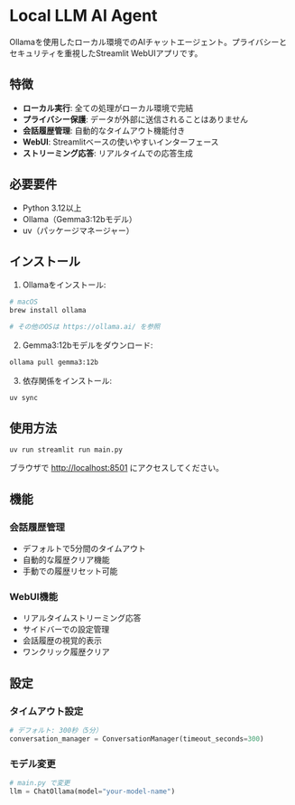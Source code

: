 # Local LLM AI Agent

Ollamaを使用したローカル環境でのAIチャットエージェント。プライバシーとセキュリティを重視したStreamlit WebUIアプリです。

## 特徴

- **ローカル実行**: 全ての処理がローカル環境で完結
- **プライバシー保護**: データが外部に送信されることはありません
- **会話履歴管理**: 自動的なタイムアウト機能付き
- **WebUI**: Streamlitベースの使いやすいインターフェース
- **ストリーミング応答**: リアルタイムでの応答生成

## 必要要件

- Python 3.12以上
- Ollama（Gemma3:12bモデル）
- uv（パッケージマネージャー）

## インストール

1. Ollamaをインストール:

```bash
# macOS
brew install ollama

# その他のOSは https://ollama.ai/ を参照
```

2. Gemma3:12bモデルをダウンロード:

```bash
ollama pull gemma3:12b
```

3. 依存関係をインストール:

```bash
uv sync
```

## 使用方法

```bash
uv run streamlit run main.py
```

ブラウザで <http://localhost:8501> にアクセスしてください。

## 機能

### 会話履歴管理

- デフォルトで5分間のタイムアウト
- 自動的な履歴クリア機能
- 手動での履歴リセット可能

### WebUI機能

- リアルタイムストリーミング応答
- サイドバーでの設定管理
- 会話履歴の視覚的表示
- ワンクリック履歴クリア

## 設定

### タイムアウト設定

```python
# デフォルト: 300秒（5分）
conversation_manager = ConversationManager(timeout_seconds=300)
```

### モデル変更

```python
# main.py で変更
llm = ChatOllama(model="your-model-name")
```
